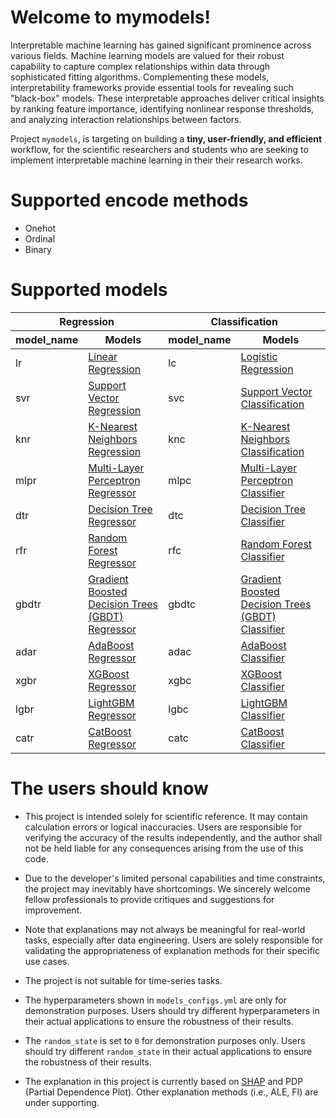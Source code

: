 # Welcome to mymodels!

Interpretable machine learning has gained significant prominence across various fields. Machine learning models are valued for their robust capability to capture complex relationships within data through sophisticated fitting algorithms. Complementing these models, interpretability frameworks provide essential tools for revealing such "black-box" models. These interpretable approaches deliver critical insights by ranking feature importance, identifying nonlinear response thresholds, and analyzing interaction relationships between factors. 

Project `mymodels`, is targeting on building a **tiny, user-friendly, and efficient** workflow, for the scientific researchers and students who are seeking to implement interpretable machine learning in their their research works.


# Supported encode methods

- Onehot
- Ordinal
- Binary

# Supported models

<table>
  <thead>
    <tr>
      <th colspan="2">Regression</th>
      <th colspan="2">Classification</th>
    </tr>
    <tr>
      <th>model_name</th>
      <th>Models</th>
      <th>model_name</th>
      <th>Models</th>
    </tr>
  </thead>
  <tbody>
    <tr>
      <td>lr</td>
      <td><a href="https://scikit-learn.org/stable/modules/generated/sklearn.linear_model.LinearRegression.html">Linear Regression</a></td>
      <td>lc</td>
      <td><a href="https://scikit-learn.org/stable/modules/generated/sklearn.linear_model.LogisticRegression.html">Logistic Regression</a></td>
    </tr>
    <tr>
      <td>svr</td>
      <td><a href="https://scikit-learn.org/stable/modules/generated/sklearn.svm.SVR.html">Support Vector Regression</a></td>
      <td>svc</td>
      <td><a href="https://scikit-learn.org/stable/modules/generated/sklearn.svm.SVC.html">Support Vector Classification</a></td>
    </tr>
    <tr>
      <td>knr</td>
      <td><a href="https://scikit-learn.org/stable/modules/generated/sklearn.neighbors.KNeighborsRegressor.html">K-Nearest Neighbors Regression</a></td>
      <td>knc</td>
      <td><a href="https://scikit-learn.org/stable/modules/generated/sklearn.neighbors.KNeighborsClassifier.html">K-Nearest Neighbors Classification</a></td>
    </tr>
    <tr>
      <td>mlpr</td>
      <td><a href="https://scikit-learn.org/stable/modules/generated/sklearn.neural_network.MLPRegressor.html">Multi-Layer Perceptron Regressor</a></td>
      <td>mlpc</td>
      <td><a href="https://scikit-learn.org/stable/modules/generated/sklearn.neural_network.MLPClassifier.html">Multi-Layer Perceptron Classifier</a></td>
    </tr>
    <tr>
      <td>dtr</td>
      <td><a href="https://scikit-learn.org/stable/modules/generated/sklearn.tree.DecisionTreeRegressor.html">Decision Tree Regressor</a></td>
      <td>dtc</td>
      <td><a href="https://scikit-learn.org/stable/modules/generated/sklearn.tree.DecisionTreeClassifier.html">Decision Tree Classifier</a></td>
    </tr>
    <tr>
      <td>rfr</td>
      <td><a href="https://scikit-learn.org/stable/modules/generated/sklearn.ensemble.RandomForestRegressor.html">Random Forest Regressor</a></td>
      <td>rfc</td>
      <td><a href="https://scikit-learn.org/stable/modules/generated/sklearn.ensemble.RandomForestClassifier.html">Random Forest Classifier</a></td>
    </tr>
    <tr>
      <td>gbdtr</td>
      <td><a href="https://scikit-learn.org/stable/modules/generated/sklearn.ensemble.GradientBoostingRegressor.html">Gradient Boosted Decision Trees (GBDT) Regressor</a></td>
      <td>gbdtc</td>
      <td><a href="https://scikit-learn.org/stable/modules/generated/sklearn.ensemble.GradientBoostingClassifier.html">Gradient Boosted Decision Trees (GBDT) Classifier</a></td>
    </tr>
    <tr>
      <td>adar</td>
      <td><a href="https://scikit-learn.org/stable/modules/generated/sklearn.ensemble.AdaBoostRegressor.html">AdaBoost Regressor</a></td>
      <td>adac</td>
      <td><a href="https://scikit-learn.org/stable/modules/generated/sklearn.ensemble.AdaBoostClassifier.html">AdaBoost Classifier</a></td>
    </tr>
    <tr>
      <td>xgbr</td>
      <td><a href="https://xgboost.readthedocs.io/en/latest/python/python_api.html">XGBoost Regressor</a></td>
      <td>xgbc</td>
      <td><a href="https://xgboost.readthedocs.io/en/latest/python/python_api.html">XGBoost Classifier</a></td>
    </tr>
    <tr>
      <td>lgbr</td>
      <td><a href="https://lightgbm.readthedocs.io/en/latest/pythonapi/lightgbm.LGBMRegressor.html">LightGBM Regressor</a></td>
      <td>lgbc</td>
      <td><a href="https://lightgbm.readthedocs.io/en/latest/pythonapi/lightgbm.LGBMClassifier.html">LightGBM Classifier</a></td>
    </tr>
    <tr>
      <td>catr</td>
      <td><a href="https://catboost.ai/en/docs/concepts/python-reference_catboostregressor">CatBoost Regressor</a></td>
      <td>catc</td>
      <td><a href="https://catboost.ai/en/docs/concepts/python-reference_catboostclassifier">CatBoost Classifier</a></td>
    </tr>
  </tbody>
</table>


# The users should know

- This project is intended solely for scientific reference. It may contain calculation errors or logical inaccuracies. Users are responsible for verifying the accuracy of the results independently, and the author shall not be held liable for any consequences arising from the use of this code.

- Due to the developer's limited personal capabilities and time constraints, the project may inevitably have shortcomings. We sincerely welcome fellow professionals to provide critiques and suggestions for improvement.

- Note that explanations may not always be meaningful for real-world tasks, especially after data engineering. Users are solely responsible for validating the appropriateness of explanation methods for their specific use cases.

- The project is not suitable for time-series tasks.

- The hyperparameters shown in `models_configs.yml` are only for demonstration purposes. Users should try different hyperparameters in their actual applications to ensure the robustness of their results.

- The `random_state` is set to `0` for demonstration purposes only. Users should try different `random_state` in their actual applications to ensure the robustness of their results.

- The explanation in this project is currently based on [SHAP](https://shap.readthedocs.io/en/latest/index.html) and PDP (Partial Dependence Plot). Other explanation methods (i.e., ALE, FI) are under supporting.
